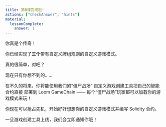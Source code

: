 ```yaml
---
title: 第8课完成啦!
actions: ["checkAnswer", "hints"]
material:
  lessonComplete:
    answer: 1
---
```


你真是个传奇！

你已经实现了**三个**带有自定义牌组规则的自定义游戏模式。

真的很简单，对吧？

现在只有你想不到的……

在不久的将来，你将能使用我们的“僵尸战场” 自定义游戏创建工具把自己的智能合约直接
部署到 Loom GameChain —— 每个“僵尸战场”玩家都可以加载你的游戏模式来玩！

你现在可以抢占先机，开始好好想想你的自定义游戏模式并编写 Solidity 合约。

一旦游戏创建工具上线，我们会立即通知你哦！
